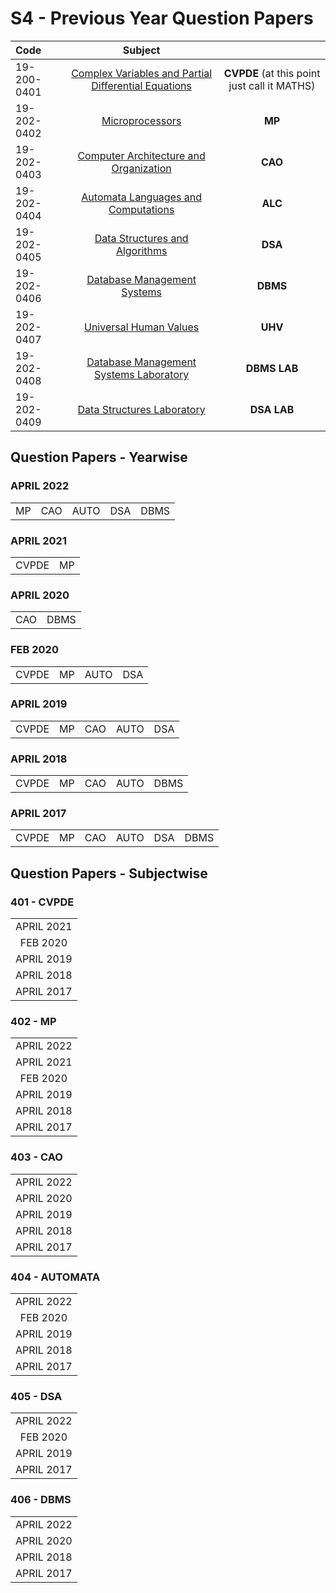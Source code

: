 # S4 - Previous Year Question Papers

<div align="center">  
  
| Code |  Subject | |
|:--|:---:|:---:|
| 19-200-0401 | [Complex Variables and Partial Differential Equations](/401-cvpde-maths/401-cvpde-maths.md)  | **CVPDE** (at this point just call it MATHS)
| 19-202-0402| [Microprocessors](/402-mp/402-mp.md)| **MP**
| 19-202-0403 | [Computer Architecture and Organization](/403-cao/403-cao.md)|**CAO**
| 19-202-0404 | [Automata Languages and Computations](/404-automata/404-automata.md)|**ALC**
| 19-202-0405 | [Data Structures and Algorithms](/405-dsa/)|**DSA**
| 19-202-0406| [Database Management Systems](/406-dbms/406-dsa.md) |**DBMS**
| 19-202-0407 | [Universal Human Values]()|**UHV**
| 19-202-0408 | [Database Management Systems Laboratory ](/408-dbms-lab/408-dbms-lab.md)|**DBMS LAB**
| 19-202-0409 | [Data Structures Laboratory](/409-dsa-lab/409-dsa-lab.md)|**DSA LAB**
  

</div>

## **Question Papers - Yearwise**

### **APRIL 2022**
||||||
|:---:|:---:|:---:|:---:|:---:|
|MP|CAO|AUTO|DSA|DBMS|

### **APRIL 2021**
|||
|:---:|:---:|
|CVPDE|MP|

### **APRIL 2020**
|||
|:---:|:---:|
|CAO|DBMS|

### **FEB 2020**
|||||
|:---:|:---:|:---:|:---:|
|CVPDE|MP|AUTO|DSA|

### **APRIL 2019**
||||||
|:---:|:---:|:---:|:---:|:---:|
|CVPDE|MP|CAO|AUTO|DSA|

### **APRIL 2018**
||||||
|:---:|:---:|:---:|:---:|:---:|
|CVPDE|MP|CAO|AUTO|DBMS|

### **APRIL 2017**
|||||||
|:---:|:---:|:---:|:---:|:---:|:---:|
|CVPDE|MP|CAO|AUTO|DSA|DBMS|



## **Question Papers - Subjectwise**

### 401 - CVPDE
||
|:---:|
|APRIL 2021|
|FEB 2020|
|APRIL 2019|
|APRIL 2018|
|APRIL 2017|

### 402 - MP
||
|:---:|
|APRIL 2022|
|APRIL 2021|
|FEB 2020|
|APRIL 2019|
|APRIL 2018|
|APRIL 2017|

### 403 - CAO
||
|:---:|
|APRIL 2022|
|APRIL 2020|
|APRIL 2019|
|APRIL 2018|
|APRIL 2017|

### 404 - AUTOMATA
||
|:---:|
|APRIL 2022|
|FEB 2020|
|APRIL 2019|
|APRIL 2018|
|APRIL 2017|

### 405 - DSA
||
|:---:|
|APRIL 2022|
|FEB 2020|
|APRIL 2019|
|APRIL 2017|

### 406 - DBMS
||
|:---:|
|APRIL 2022|
|APRIL 2020|
|APRIL 2018|
|APRIL 2017|
